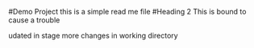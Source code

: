 #Demo Project
this is a simple read me file
#Heading 2
This is bound to cause a trouble

udated in stage
more changes in working directory